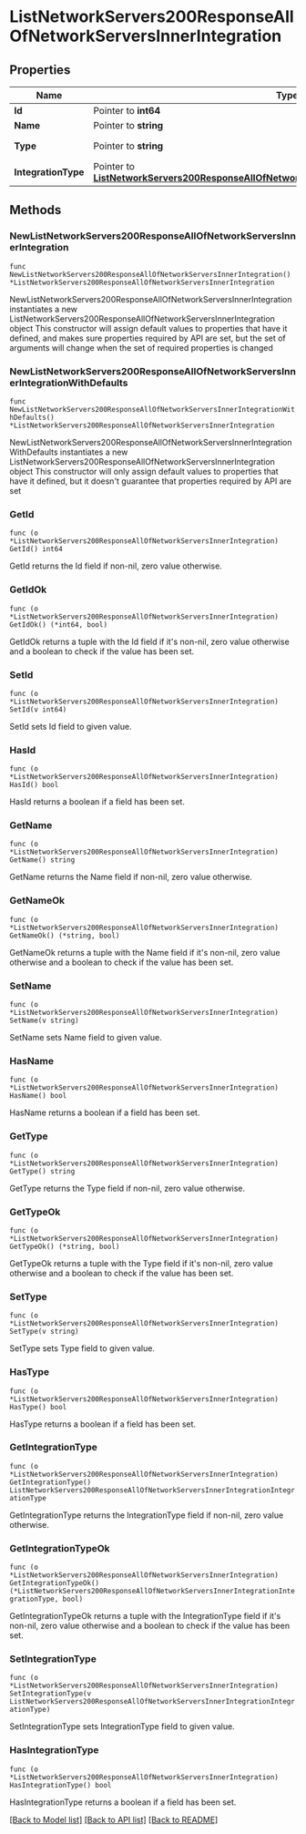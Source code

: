 # ListNetworkServers200ResponseAllOfNetworkServersInnerIntegration

## Properties

Name | Type | Description | Notes
------------ | ------------- | ------------- | -------------
**Id** | Pointer to **int64** |  | [optional] 
**Name** | Pointer to **string** |  | [optional] 
**Type** | Pointer to **string** | Integration Type Code | [optional] 
**IntegrationType** | Pointer to [**ListNetworkServers200ResponseAllOfNetworkServersInnerIntegrationIntegrationType**](ListNetworkServers200ResponseAllOfNetworkServersInnerIntegrationIntegrationType.md) |  | [optional] 

## Methods

### NewListNetworkServers200ResponseAllOfNetworkServersInnerIntegration

`func NewListNetworkServers200ResponseAllOfNetworkServersInnerIntegration() *ListNetworkServers200ResponseAllOfNetworkServersInnerIntegration`

NewListNetworkServers200ResponseAllOfNetworkServersInnerIntegration instantiates a new ListNetworkServers200ResponseAllOfNetworkServersInnerIntegration object
This constructor will assign default values to properties that have it defined,
and makes sure properties required by API are set, but the set of arguments
will change when the set of required properties is changed

### NewListNetworkServers200ResponseAllOfNetworkServersInnerIntegrationWithDefaults

`func NewListNetworkServers200ResponseAllOfNetworkServersInnerIntegrationWithDefaults() *ListNetworkServers200ResponseAllOfNetworkServersInnerIntegration`

NewListNetworkServers200ResponseAllOfNetworkServersInnerIntegrationWithDefaults instantiates a new ListNetworkServers200ResponseAllOfNetworkServersInnerIntegration object
This constructor will only assign default values to properties that have it defined,
but it doesn't guarantee that properties required by API are set

### GetId

`func (o *ListNetworkServers200ResponseAllOfNetworkServersInnerIntegration) GetId() int64`

GetId returns the Id field if non-nil, zero value otherwise.

### GetIdOk

`func (o *ListNetworkServers200ResponseAllOfNetworkServersInnerIntegration) GetIdOk() (*int64, bool)`

GetIdOk returns a tuple with the Id field if it's non-nil, zero value otherwise
and a boolean to check if the value has been set.

### SetId

`func (o *ListNetworkServers200ResponseAllOfNetworkServersInnerIntegration) SetId(v int64)`

SetId sets Id field to given value.

### HasId

`func (o *ListNetworkServers200ResponseAllOfNetworkServersInnerIntegration) HasId() bool`

HasId returns a boolean if a field has been set.

### GetName

`func (o *ListNetworkServers200ResponseAllOfNetworkServersInnerIntegration) GetName() string`

GetName returns the Name field if non-nil, zero value otherwise.

### GetNameOk

`func (o *ListNetworkServers200ResponseAllOfNetworkServersInnerIntegration) GetNameOk() (*string, bool)`

GetNameOk returns a tuple with the Name field if it's non-nil, zero value otherwise
and a boolean to check if the value has been set.

### SetName

`func (o *ListNetworkServers200ResponseAllOfNetworkServersInnerIntegration) SetName(v string)`

SetName sets Name field to given value.

### HasName

`func (o *ListNetworkServers200ResponseAllOfNetworkServersInnerIntegration) HasName() bool`

HasName returns a boolean if a field has been set.

### GetType

`func (o *ListNetworkServers200ResponseAllOfNetworkServersInnerIntegration) GetType() string`

GetType returns the Type field if non-nil, zero value otherwise.

### GetTypeOk

`func (o *ListNetworkServers200ResponseAllOfNetworkServersInnerIntegration) GetTypeOk() (*string, bool)`

GetTypeOk returns a tuple with the Type field if it's non-nil, zero value otherwise
and a boolean to check if the value has been set.

### SetType

`func (o *ListNetworkServers200ResponseAllOfNetworkServersInnerIntegration) SetType(v string)`

SetType sets Type field to given value.

### HasType

`func (o *ListNetworkServers200ResponseAllOfNetworkServersInnerIntegration) HasType() bool`

HasType returns a boolean if a field has been set.

### GetIntegrationType

`func (o *ListNetworkServers200ResponseAllOfNetworkServersInnerIntegration) GetIntegrationType() ListNetworkServers200ResponseAllOfNetworkServersInnerIntegrationIntegrationType`

GetIntegrationType returns the IntegrationType field if non-nil, zero value otherwise.

### GetIntegrationTypeOk

`func (o *ListNetworkServers200ResponseAllOfNetworkServersInnerIntegration) GetIntegrationTypeOk() (*ListNetworkServers200ResponseAllOfNetworkServersInnerIntegrationIntegrationType, bool)`

GetIntegrationTypeOk returns a tuple with the IntegrationType field if it's non-nil, zero value otherwise
and a boolean to check if the value has been set.

### SetIntegrationType

`func (o *ListNetworkServers200ResponseAllOfNetworkServersInnerIntegration) SetIntegrationType(v ListNetworkServers200ResponseAllOfNetworkServersInnerIntegrationIntegrationType)`

SetIntegrationType sets IntegrationType field to given value.

### HasIntegrationType

`func (o *ListNetworkServers200ResponseAllOfNetworkServersInnerIntegration) HasIntegrationType() bool`

HasIntegrationType returns a boolean if a field has been set.


[[Back to Model list]](../README.md#documentation-for-models) [[Back to API list]](../README.md#documentation-for-api-endpoints) [[Back to README]](../README.md)


